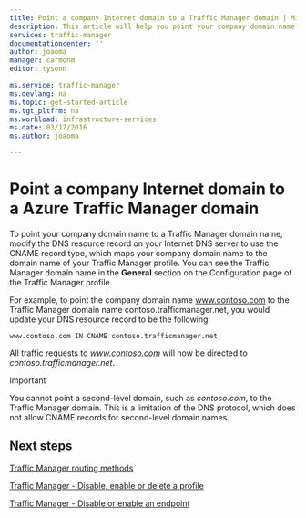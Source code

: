 ```yaml
---
title: Point a company Internet domain to a Traffic Manager domain | Microsoft Azure
description: This article will help you point your company domain name to a Traffic Manager domain name.
services: traffic-manager
documentationcenter: ''
author: joaoma
manager: carmonm
editor: tysonn

ms.service: traffic-manager
ms.devlang: na
ms.topic: get-started-article
ms.tgt_pltfrm: na
ms.workload: infrastructure-services
ms.date: 03/17/2016
ms.author: joaoma

---
```

# Point a company Internet domain to a Azure Traffic Manager domain
To point your company domain name to a Traffic Manager domain name, modify the DNS resource record on your Internet DNS server to use the CNAME record type, which maps your company domain name to the domain name of your Traffic Manager profile. You can see the Traffic Manager domain name in the **General** section on the Configuration page of the Traffic Manager profile.

For example, to point the company domain name www.contoso.com to the Traffic Manager domain name contoso.trafficmanager.net, you would update your DNS resource record to be the following:

    www.contoso.com IN CNAME contoso.trafficmanager.net

All traffic requests to *www.contoso.com* will now be directed to *contoso.trafficmanager.net*.

> [!IMPORTANT]
> You cannot point a second-level domain, such as *contoso.com*, to the Traffic Manager domain. This is a limitation of the DNS protocol, which does not allow CNAME records for second-level domain names.
> 
> 

## Next steps
[Traffic Manager routing methods](traffic-manager-routing-methods.md)

[Traffic Manager - Disable, enable or delete a profile](disable-enable-or-delete-a-profile.md)

[Traffic Manager - Disable or enable an endpoint](disable-or-enable-an-endpoint.md)

